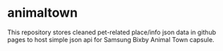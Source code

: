 # animaltown
This repository stores cleaned pet-related place/info json data in github pages to host simple json api for Samsung Bixby Animal Town capsule.

